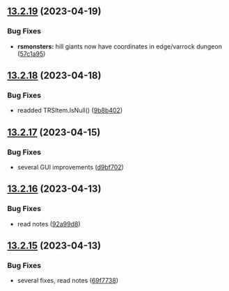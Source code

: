 ## [13.2.19](https://github.com/Torwent/WaspLib/compare/v13.2.18...v13.2.19) (2023-04-19)


### Bug Fixes

* **rsmonsters:** hill giants now have coordinates in edge/varrock dungeon ([57c1a95](https://github.com/Torwent/WaspLib/commit/57c1a95e57aba57bae099ec2b0ab0c6753e23af5))



## [13.2.18](https://github.com/Torwent/WaspLib/compare/v13.2.17...v13.2.18) (2023-04-18)


### Bug Fixes

* readded TRSItem.IsNull() ([9b8b402](https://github.com/Torwent/WaspLib/commit/9b8b402b9fbe0e8de2cce0ac38d94d8dfc24ec11))



## [13.2.17](https://github.com/Torwent/WaspLib/compare/v13.2.16...v13.2.17) (2023-04-15)


### Bug Fixes

* several GUI improvements ([d9bf702](https://github.com/Torwent/WaspLib/commit/d9bf70240877f1356bce5ed5032d4f124dd4c87b))



## [13.2.16](https://github.com/Torwent/WaspLib/compare/v13.2.15...v13.2.16) (2023-04-13)


### Bug Fixes

* read notes ([92a99d8](https://github.com/Torwent/WaspLib/commit/92a99d8cf098f3c22086d893c77968b1d7d140bf))



## [13.2.15](https://github.com/Torwent/WaspLib/compare/v13.2.14...v13.2.15) (2023-04-13)


### Bug Fixes

* several fixes, read notes ([69f7738](https://github.com/Torwent/WaspLib/commit/69f7738cb01f2184d2124e5b6ccd2e14e57dcf4c))




